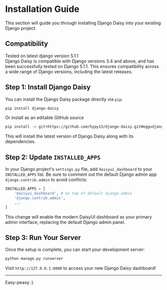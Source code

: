 # Installation Guide

This section will guide you through installing Django Daisy into your existing Django project.

## Compatibility
Tested on latest django version 5.1.1
<br>
Django Daisy is compatible with Django versions 3.4 and above, and has been successfully tested on Django 5.1.1. This ensures compatibility across a wide range of Django versions, including the latest releases.

## Step 1: Install Django Daisy

You can install the Django Daisy package directly via `pip`:

```bash
pip install django-daisy
```

Or install as an editable GitHub source

```bash
pip install -e git+https://github.com/hypy13/django-daisy.git#egg=django-daisy
```

This will install the latest version of Django Daisy along with its dependencies.

## Step 2: Update `INSTALLED_APPS`

In your Django project's `settings.py` file, add `daisyui_dashboard` to your `INSTALLED_APPS` list. Be sure to comment out the default Django admin app `django.contrib.admin` to avoid conflicts:

```python
INSTALLED_APPS = [
    'daisyui_dashboard', # on top of default django admin 
    'django.contrib.admin',
    ...
]
```

This change will enable the modern DaisyUI dashboard as your primary admin interface, replacing the default Django admin panel.


## Step 3: Run Your Server

Once the setup is complete, you can start your development server:

```bash
python manage.py runserver
```

Visit `http://127.0.0.1:8000` to access your new Django Daisy dashboard!

---
Easy-peasy :)
